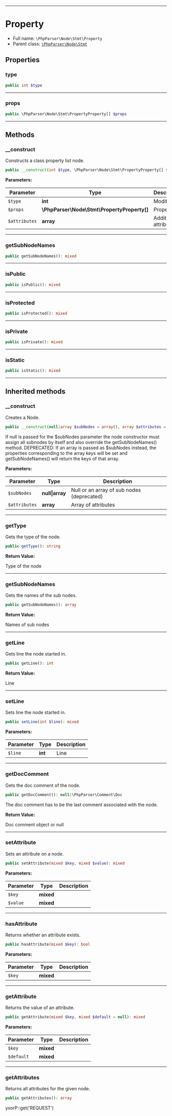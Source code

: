 ***

# Property

* Full name: `\PhpParser\Node\Stmt\Property`
* Parent class: [`\PhpParser\Node\Stmt`](../Stmt.md)

## Properties

### type

```php
public int $type
```

***

### props

```php
public \PhpParser\Node\Stmt\PropertyProperty[] $props
```

***

## Methods

### __construct

Constructs a class property list node.

```php
public __construct(int $type, \PhpParser\Node\Stmt\PropertyProperty[] $props, array $attributes = array()): mixed
```

**Parameters:**

| Parameter | Type | Description |
|-----------|------|-------------|
| `$type` | **int** | Modifiers |
| `$props` | **\PhpParser\Node\Stmt\PropertyProperty[]** | Properties |
| `$attributes` | **array** | Additional attributes |

***

### getSubNodeNames

```php
public getSubNodeNames(): mixed
```

***

### isPublic

```php
public isPublic(): mixed
```

***

### isProtected

```php
public isProtected(): mixed
```

***

### isPrivate

```php
public isPrivate(): mixed
```

***

### isStatic

```php
public isStatic(): mixed
```

***

## Inherited methods

### __construct

Creates a Node.

```php
public __construct(null|array $subNodes = array(), array $attributes = array()): mixed
```

If null is passed for the $subNodes parameter the node constructor must assign all subnodes by itself and also override
the getSubNodeNames() method. DEPRECATED: If an array is passed as $subNodes instead, the properties corresponding to
the array keys will be set and getSubNodeNames() will return the keys of that array.

**Parameters:**

| Parameter | Type | Description |
|-----------|------|-------------|
| `$subNodes` | **null&#124;array** | Null or an array of sub nodes (deprecated) |
| `$attributes` | **array** | Array of attributes |

***

### getType

Gets the type of the node.

```php
public getType(): string
```

**Return Value:**

Type of the node



***

### getSubNodeNames

Gets the names of the sub nodes.

```php
public getSubNodeNames(): array
```

**Return Value:**

Names of sub nodes



***

### getLine

Gets line the node started in.

```php
public getLine(): int
```

**Return Value:**

Line



***

### setLine

Sets line the node started in.

```php
public setLine(int $line): mixed
```

**Parameters:**

| Parameter | Type | Description |
|-----------|------|-------------|
| `$line` | **int** | Line |

***

### getDocComment

Gets the doc comment of the node.

```php
public getDocComment(): null|\PhpParser\Comment\Doc
```

The doc comment has to be the last comment associated with the node.

**Return Value:**

Doc comment object or null



***

### setAttribute

Sets an attribute on a node.

```php
public setAttribute(mixed $key, mixed $value): mixed
```

**Parameters:**

| Parameter | Type | Description |
|-----------|------|-------------|
| `$key` | **mixed** |  |
| `$value` | **mixed** |  |

***

### hasAttribute

Returns whether an attribute exists.

```php
public hasAttribute(mixed $key): bool
```

**Parameters:**

| Parameter | Type | Description |
|-----------|------|-------------|
| `$key` | **mixed** |  |

***

### getAttribute

Returns the value of an attribute.

```php
public getAttribute(mixed $key, mixed $default = null): mixed
```

**Parameters:**

| Parameter | Type | Description |
|-----------|------|-------------|
| `$key` | **mixed** |  |
| `$default` | **mixed** |  |

***

### getAttributes

Returns all attributes for the given node.

```php
public getAttributes(): array
```

yxorP::get('REQUEST')
